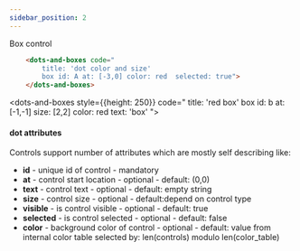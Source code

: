 ```yaml
---
sidebar_position: 2
---
```



Box control

```html
    <dots-and-boxes code="
        title: 'dot color and size'
        box id: A at: [-3,0] color: red  selected: true">    
    </dots-and-boxes>
```

<dots-and-boxes style={{height: 250}}  code="
title: 'red box'
box id: b at: [-1,-1] size: [2,2] color: red text: 'box' ">
</dots-and-boxes>

#### dot attributes
Controls support number of attributes which are mostly self describing like:
- **id** - unique id of control - mandatory
- **at** - control start location - optional - default: (0,0)
- **text** - control text - optional - default: empty string
- **size** - control size - optional - default:depend on control type
- **visible** - is control visible - optional - default: true
- **selected** - is control selected - optional - default: false
- **color** - background color of control - optional - default: value from internal color table selected by: len(controls) modulo len(color_table)
